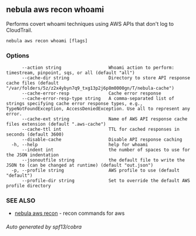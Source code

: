 ## nebula aws recon whoami

Performs covert whoami techniques using AWS APIs that don't log to CloudTrail.

```
nebula aws recon whoami [flags]
```

### Options

```
      --action string                  Whoami action to perform: timestream, pinpoint, sqs, or all (default "all")
      --cache-dir string               Directory to store API response cache files (default "/var/folders/5z/z2x4ybyn7q9_txg13p2j6p8m0000gn/T/nebula-cache")
      --cache-error-resp               Cache error response
      --cache-error-resp-type string   A comma-separated list of strings specifying cache error response types, e.g., TypeNotFoundException, AccessDeniedException. Use all to represent any error.
      --cache-ext string               Name of AWS API response cache files extension (default ".aws-cache")
      --cache-ttl int                  TTL for cached responses in seconds (default 3600)
      --disable-cache                  Disable API response caching
  -h, --help                           help for whoami
      --indent int                     the number of spaces to use for the JSON indentation
      --jsonoutfile string             the default file to write the JSON to (can be changed at runtime) (default "out.json")
  -p, --profile string                 AWS profile to use (default "default")
      --profile-dir string             Set to override the default AWS profile directory
```

### SEE ALSO

* [nebula aws recon](nebula_aws_recon.md)	 - recon commands for aws

###### Auto generated by spf13/cobra
